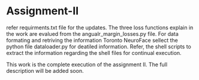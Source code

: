 # Assignment-II

refer requirments.txt file for the updates. The three loss functions explain in the work are evalued from the angualr_margin_losses.py file. For data formating and retriving the information Toronto NeuroFace sellect the python file dataloader.py for deatiled information. Refer, the shell scripts to extract the information regarding the shell files for continual execution. 


This work is the complete execution of the assignment II. The full description will be added soon. 
